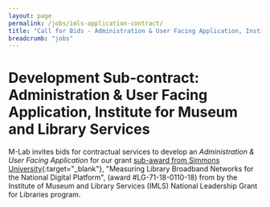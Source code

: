 ```yaml
---
layout: page
permalink: /jobs/imls-application-contract/
title: "Call for Bids - Administration & User Facing Application, Institute for Museum and Library Services"
breadcrumb: "jobs"
---
```


# Development Sub-contract: Administration & User Facing Application, Institute for Museum and Library Services

M-Lab invites bids for contractual services to develop an _Administration & User Facing Application_ for our grant [sub-award from Simmons University](https://slis.simmons.edu/blogs/mlbn/about/){:target="_blank"}, "Measuring Library Broadband Networks for the National Digital Platform", (award #LG-71-18-0110-18) from by the Institute of Museum and Library Services (IMLS) National Leadership Grant for Libraries program.

